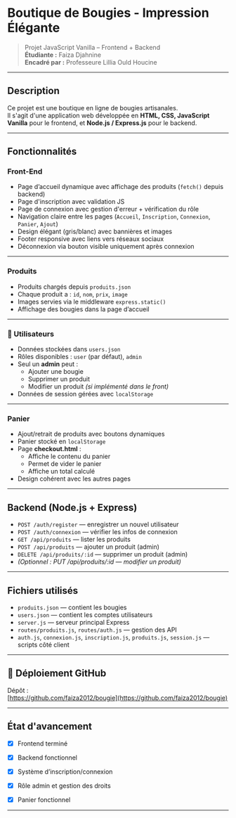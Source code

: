 
#  Boutique de Bougies - Impression Élégante

> Projet JavaScript Vanilla – Frontend + Backend  
> **Étudiante :** Faiza Djahnine  
> **Encadré par :** Professeure Lillia Ould Houcine

---

##  Description

Ce projet est une boutique en ligne de bougies artisanales.  
Il s'agit d'une application web développée en **HTML, CSS, JavaScript Vanilla** pour le frontend, et **Node.js / Express.js** pour le backend.

---

##  Fonctionnalités

###  Front-End
- Page d’accueil dynamique avec affichage des produits (`fetch()` depuis backend)
- Page d'inscription avec validation JS
- Page de connexion avec gestion d'erreur + vérification du rôle
- Navigation claire entre les pages (`Accueil`, `Inscription`, `Connexion`, `Panier`, `Ajout`)
- Design élégant (gris/blanc) avec bannières et images
- Footer responsive avec liens vers réseaux sociaux
- Déconnexion via bouton visible uniquement après connexion

---

###  Produits
- Produits chargés depuis `produits.json`
- Chaque produit a : `id`, `nom`, `prix`, `image`
- Images servies via le middleware `express.static()`
- Affichage des bougies dans la page d’accueil

---

### 👤 Utilisateurs
- Données stockées dans `users.json`
- Rôles disponibles : `user` (par défaut), `admin`
- Seul un **admin** peut :
  - Ajouter une bougie
  - Supprimer un produit
  - Modifier un produit *(si implémenté dans le front)*
- Données de session gérées avec `localStorage`

---

###  Panier
- Ajout/retrait de produits avec boutons dynamiques
- Panier stocké en `localStorage`
- Page **checkout.html** :
  - Affiche le contenu du panier
  - Permet de vider le panier
  - Affiche un total calculé
- Design cohérent avec les autres pages

---

##  Backend (Node.js + Express)


- `POST /auth/register` — enregistrer un nouvel utilisateur
- `POST /auth/connexion` — vérifier les infos de connexion
- `GET /api/produits` — lister les produits
- `POST /api/produits` — ajouter un produit (admin)
- `DELETE /api/produits/:id` — supprimer un produit (admin)
- *(Optionnel : PUT /api/produits/:id — modifier un produit)*

---

##  Fichiers utilisés

- `produits.json` — contient les bougies
- `users.json` — contient les comptes utilisateurs
- `server.js` — serveur principal Express
- `routes/produits.js`, `routes/auth.js` — gestion des API
- `auth.js`, `connexion.js`, `inscription.js`, `produits.js`, `session.js` — scripts côté client

---

## 🔗 Déploiement GitHub

 Dépôt :  
 [https://github.com/faiza2012/bougie](https://github.com/faiza2012/bougie)

---

##  État d'avancement

- [x] Frontend terminé
- [x] Backend fonctionnel
- [x] Système d’inscription/connexion
- [x] Rôle admin et gestion des droits
- [x] Panier fonctionnel


---

